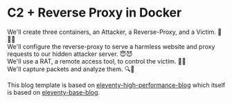 # C2 + Reverse Proxy in Docker

We'll create three containers, an Attacker, a Reverse-Proxy, and a Victim. 👹🤖🤔 </br>
We'll configure the reverse-proxy to serve a harmless website and proxy requests to our hidden attacker server. 😇😈 </br>
We'll use a RAT, a remote access tool, to control the victim. 🐀💀 </br>
We'll capture packets and analyze them. 🔍🤔

This blog template is based on [eleventy-high-performance-blog](https://www.industrialempathy.com/posts/eleventy-high-performance-blog/) which itself is based on [eleventy-base-blog](https://github.com/11ty/eleventy-base-blog).

